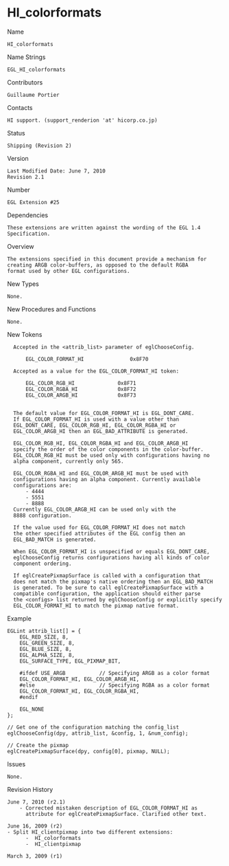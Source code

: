 # HI_colorformats

Name

    HI_colorformats

Name Strings

    EGL_HI_colorformats

Contributors

    Guillaume Portier

Contacts

    HI support. (support_renderion 'at' hicorp.co.jp)

Status

    Shipping (Revision 2)

Version

    Last Modified Date: June 7, 2010
    Revision 2.1

Number

    EGL Extension #25

Dependencies

    These extensions are written against the wording of the EGL 1.4
    Specification.

Overview

    The extensions specified in this document provide a mechanism for
    creating ARGB color-buffers, as opposed to the default RGBA
    format used by other EGL configurations.

New Types
   
    None.

New Procedures and Functions

    None.

New Tokens

      Accepted in the <attrib_list> parameter of eglChooseConfig.

          EGL_COLOR_FORMAT_HI				0x8F70

      Accepted as a value for the EGL_COLOR_FORMAT_HI token:

          EGL_COLOR_RGB_HI				0x8F71
          EGL_COLOR_RGBA_HI				0x8F72
          EGL_COLOR_ARGB_HI				0x8F73


      The default value for EGL_COLOR_FORMAT_HI is EGL_DONT_CARE.
      If EGL_COLOR_FORMAT_HI is used with a value other than
      EGL_DONT_CARE, EGL_COLOR_RGB_HI, EGL_COLOR_RGBA_HI or
      EGL_COLOR_ARGB_HI then an EGL_BAD_ATTRIBUTE is generated.

      EGL_COLOR_RGB_HI, EGL_COLOR_RGBA_HI and EGL_COLOR_ARGB_HI 
      specify the order of the color components in the color-buffer.
      EGL_COLOR_RGB_HI must be used only with configurations having no
      alpha component, currently only 565.

      EGL_COLOR_RGBA_HI and EGL_COLOR_ARGB_HI must be used with
      configurations having an alpha component. Currently available
      configurations are:
          - 4444
          - 5551
          - 8888
      Currently EGL_COLOR_ARGB_HI can be used only with the
      8888 configuration.

      If the value used for EGL_COLOR_FORMAT_HI does not match
      the other specified attributes of the EGL config then an
      EGL_BAD_MATCH is generated.

      When EGL_COLOR_FORMAT_HI is unspecified or equals EGL_DONT_CARE,
      eglChooseConfig returns configurations having all kinds of color
      component ordering.

      If eglCreatePixmapSurface is called with a configuration that
      does not match the pixmap's native ordering then an EGL_BAD_MATCH
      is generated. To be sure to call eglCreatePixmapSurface with a
      compatible configuration, the application should either parse
      the <configs> list returned by eglChooseConfig or explicitly specify
      EGL_COLOR_FORMAT_HI to match the pixmap native format.

Example

    EGLint attrib_list[] = {
        EGL_RED_SIZE, 8,
        EGL_GREEN_SIZE, 8,
        EGL_BLUE_SIZE, 8,
        EGL_ALPHA_SIZE, 8,
        EGL_SURFACE_TYPE, EGL_PIXMAP_BIT,

        #ifdef USE_ARGB           // Specifying ARGB as a color format
        EGL_COLOR_FORMAT_HI, EGL_COLOR_ARGB_HI,
        #else                     // Specifying RGBA as a color format
        EGL_COLOR_FORMAT_HI, EGL_COLOR_RGBA_HI,
        #endif

        EGL_NONE
    };

    // Get one of the configuration matching the config_list
    eglChooseConfig(dpy, attrib_list, &config, 1, &num_config);

    // Create the pixmap
    eglCreatePixmapSurface(dpy, config[0], pixmap, NULL);


Issues

    None.


Revision History


    June 7, 2010 (r2.1)
        - Corrected mistaken description of EGL_COLOR_FORMAT_HI as
          attribute for eglCreatePixmapSurface. Clarified other text.

    June 16, 2009 (r2)
	- Split HI_clientpixmap into two different extensions:
          -  HI_colorformats
          -  HI_clientpixmap

    March 3, 2009 (r1)
